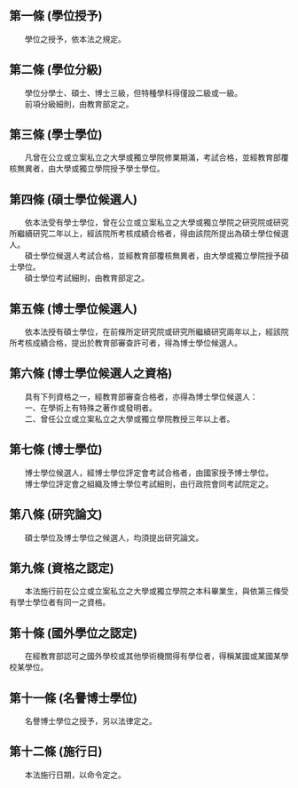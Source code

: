 第一條 (學位授予)
-----------------
　　學位之授予，依本法之規定。  


第二條 (學位分級)
-----------------
　　學位分學士、碩士、博士三級，但特種學科得僅設二級或一級。  
　　前項分級細則，由教育部定之。  


第三條 (學士學位)
-----------------
　　凡曾在公立或立案私立之大學或獨立學院修業期滿，考試合格，並經教育部覆核無異者，由大學或獨立學院授予學士學位。  


第四條 (碩士學位候選人)
-----------------------
　　依本法受有學士學位，曾在公立或立案私立之大學或獨立學院之研究院或研究所繼續研究二年以上，經該院所考核成績合格者，得由該院所提出為碩士學位候選人。  
　　碩士學位候選人考試合格，並經教育部覆核無異者，由大學或獨立學院授予碩士學位。  
　　碩士學位考試細則，由教育部定之。  


第五條 (博士學位候選人)
-----------------------
　　依本法授有碩士學位，在前條所定研究院或研究所繼續研究兩年以上，經該院所考核成績合格，提出於教育部審查許可者，得為博士學位候選人。  


第六條 (博士學位候選人之資格)
-----------------------------
　　具有下列資格之一，經教育部審查合格者，亦得為博士學位候選人：  
　　一、在學術上有特殊之著作或發明者。  
　　二、曾任公立或立案私立之大學或獨立學院教授三年以上者。  


第七條 (博士學位)
-----------------
　　博士學位候選人，經博士學位評定會考試合格者，由國家授予博士學位。  
　　博士學位評定會之組織及博士學位考試細則，由行政院會同考試院定之。  


第八條 (研究論文)
-----------------
　　碩士學位及博士學位之候選人，均須提出研究論文。  


第九條 (資格之認定)
-------------------
　　本法施行前在公立或立案私立之大學或獨立學院之本科畢業生，與依第三條受有學士學位者有同一之資格。  


第十條 (國外學位之認定)
-----------------------
　　在經教育部認可之國外學校或其他學術機關得有學位者，得稱某國或某國某學校某學位。  


第十一條 (名譽博士學位)
-----------------------
　　名譽博士學位之授予，另以法律定之。  


第十二條 (施行日)
-----------------
　　本法施行日期，以命令定之。